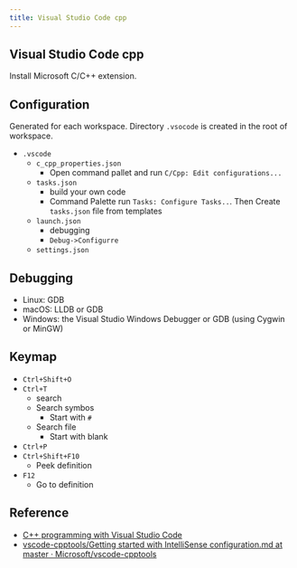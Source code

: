 ```yaml
---
title: Visual Studio Code cpp
---
```


## Visual Studio Code cpp
Install Microsoft C/C++ extension.


## Configuration
Generated for each workspace.
Directory `.vsocode` is created in the root of workspace.

* `.vscode`
    * `c_cpp_properties.json`
        * Open command pallet and run `C/Cpp: Edit configurations...`
    * `tasks.json`
        * build your own code
        * Command Palette run `Tasks: Configure Tasks..`. Then Create `tasks.json` file from templates
    * `launch.json`
        * debugging
        * `Debug->Configurre`
    * `settings.json`

## Debugging
* Linux: GDB
* macOS: LLDB or GDB
* Windows: the Visual Studio Windows Debugger or GDB (using Cygwin or MinGW)

## Keymap
* `Ctrl+Shift+O`
* `Ctrl+T`
    * search
    * Search symbos
        * Start with `#`
    * Search file
        * Start with blank
* `Ctrl+P`
* `Ctrl+Shift+F10`
    * Peek definition
* `F12`
    * Go to definition


## Reference
* [C\+\+ programming with Visual Studio Code](https://code.visualstudio.com/docs/languages/cpp)
* [vscode\-cpptools/Getting started with IntelliSense configuration\.md at master · Microsoft/vscode\-cpptools](https://github.com/Microsoft/vscode-cpptools/blob/master/Documentation/Getting%20started%20with%20IntelliSense%20configuration.md)
